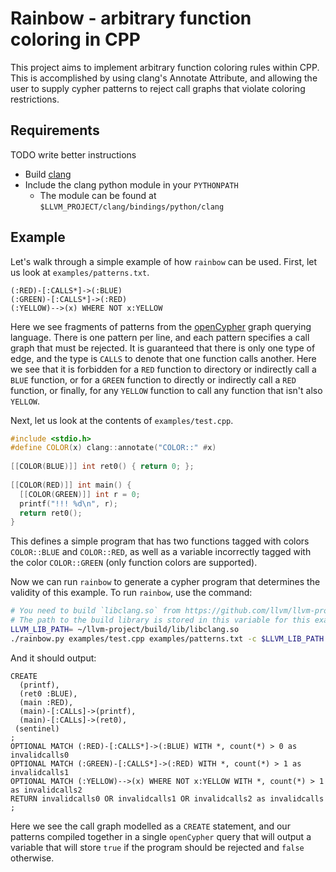 # Rainbow - arbitrary function coloring in CPP

This project aims to implement arbitrary function coloring rules within CPP.
This is accomplished by using clang's Annotate Attribute, and allowing the user
to supply cypher patterns to reject call graphs that violate coloring
restrictions.

## Requirements
TODO write better instructions

+ Build [clang](https://github.com/llvm/llvm-project)
+ Include the clang python module in your `PYTHONPATH`
  + The module can be found at `$LLVM_PROJECT/clang/bindings/python/clang`


## Example

Let's walk through a simple example of how `rainbow` can be used.
First, let us look at `examples/patterns.txt`.

```cypher
(:RED)-[:CALLS*]->(:BLUE)
(:GREEN)-[:CALLS*]->(:RED)
(:YELLOW)-->(x) WHERE NOT x:YELLOW
```

Here we see fragments of patterns from the
[openCypher](https://github.com/opencypher/openCypher/) graph querying language.
There is one pattern per line, and each pattern specifies a call graph that must
be rejected. It is guaranteed that there is only one type of edge, and the type
is `CALLS` to denote that one function calls another. Here we see that it is
forbidden for a `RED` function to directory or indirectly call a `BLUE`
function, or for a `GREEN` function to directly or indirectly
call a `RED` function, or finally, for any `YELLOW` function to call any
function that isn't also `YELLOW`.

Next, let us look at the contents of `examples/test.cpp`.

```cpp
#include <stdio.h>
#define COLOR(x) clang::annotate("COLOR::" #x)
                                               
[[COLOR(BLUE)]] int ret0() { return 0; };
                                               
[[COLOR(RED)]] int main() {
  [[COLOR(GREEN)]] int r = 0;
  printf("!!! %d\n", r);
  return ret0();
}
```

This defines a simple program that has two functions tagged with colors
`COLOR::BLUE` and `COLOR::RED`, as well as a variable incorrectly tagged with
the color `COLOR::GREEN` (only function colors are supported).

Now we can run `rainbow` to generate a cypher program that determines the
validity of this example. To run `rainbow`, use the command:

```bash
# You need to build `libclang.so` from https://github.com/llvm/llvm-project
# The path to the build library is stored in this variable for this example
LLVM_LIB_PATH= ~/llvm-project/build/lib/libclang.so
./rainbow.py examples/test.cpp examples/patterns.txt -c $LLVM_LIB_PATH
```

And it should output:

```cypher
CREATE
  (printf),
  (ret0 :BLUE),
  (main :RED),
  (main)-[:CALLs]->(printf),
  (main)-[:CALLs]->(ret0),
 (sentinel)
;
OPTIONAL MATCH (:RED)-[:CALLS*]->(:BLUE) WITH *, count(*) > 0 as invalidcalls0
OPTIONAL MATCH (:GREEN)-[:CALLS*]->(:RED) WITH *, count(*) > 1 as invalidcalls1
OPTIONAL MATCH (:YELLOW)-->(x) WHERE NOT x:YELLOW WITH *, count(*) > 1 as invalidcalls2
RETURN invalidcalls0 OR invalidcalls1 OR invalidcalls2 as invalidcalls
;
```

Here we see the call graph modelled as a `CREATE` statement, and our patterns
compiled together in a single `openCypher` query that will output a variable
that will store `true` if the program should be rejected and `false` otherwise.
